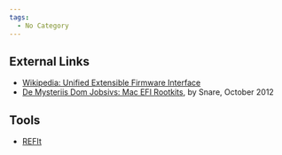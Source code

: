 ```yaml
---
tags:
  - No Category
---
```


## External Links

* [Wikipedia: Unified Extensible Firmware Interface](https://en.wikipedia.org/wiki/Unified_Extensible_Firmware_Interface)
* [De Mysteriis Dom Jobsivs: Mac EFI Rootkits](https://papers.put.as/papers/macosx/2012/De_Mysteriis_Dom_Jobsivs_Ruxcon.pdf),
  by Snare, October 2012

## Tools

* [REFIt](refit.md)
